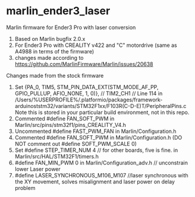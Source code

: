 # marlin_ender3_laser
Marlin firmware for Ender3 Pro with laser conversion

1. Based on Marlin bugfix 2.0.x
2. For Ender3 Pro with CREALITY v422 and "C" motordrive (same as A4988 in terms of the firmware)
3. changes made according to https://github.com/MarlinFirmware/Marlin/issues/20638

Changes made from the stock firmware
1. Set {PA_0,       TIM5, STM_PIN_DATA_EXT(STM_MODE_AF_PP, GPIO_PULLUP, AFIO_NONE, 1, 0)}, // TIM2_CH1  //  Line 114 in /Users/%USERPROFILE%/.platformio/packages/framework-arduinoststm32/variants/STM32F1xx/F103R(C-D-E)T/PeripheralPins.c Note this is stored in your particular build environment, not in this repo.
2. Commented #define FAN_SOFT_PWM in Marlin/src/pins/stm32f1/pins_CREALITY_V4.h
3. Uncommented #define FAST_PWM_FAN in Marlin/Configuration.h
4. Commented #define FAN_SOFT_PWM in Marlin/Configuration.h (DO NOT comment out #define SOFT_PWM_SCALE 0)
5. Set #define STEP_TIMER_NUM 4 // for other boards, five is fine. in Marlin/src/HAL/STM32F1/timers.h
6. #define FAN_MIN_PWM 0 in Marlin/Configuration_adv.h // unconstrain lower Laser power
7. #define LASER_SYNCHRONOUS_M106_M107 //laser synchronous with the XY movement, solves misalignment and laser power on delay problem
